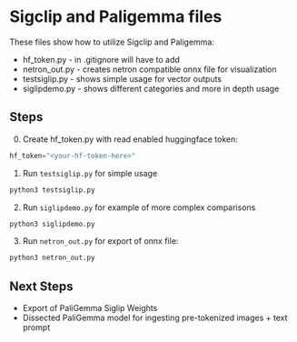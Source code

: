 # Sigclip and Paligemma files


These files show how to utilize Sigclip and Paligemma:

- hf_token.py - in .gitignore will have to add
- netron_out.py - creates netron compatible onnx file for visualization
- testsiglip.py - shows simple usage for vector outputs
- siglipdemo.py - shows different categories and more in depth usage

## Steps

0. Create hf_token.py with read enabled huggingface token:

```py
hf_token="<your-hf-token-here>"
```

1. Run `testsiglip.py` for simple usage

```py
python3 testsiglip.py
```

2. Run `siglipdemo.py` for example of more complex comparisons

```py
python3 siglipdemo.py
```

3. Run `netron_out.py` for export of onnx file:
```py
python3 netron_out.py 
```


## Next Steps

- Export of PaliGemma Siglip Weights
- Dissected PaliGemma model for ingesting pre-tokenized images + text prompt

